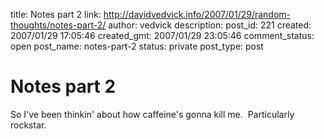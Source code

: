 title: Notes part 2
link: http://davidvedvick.info/2007/01/29/random-thoughts/notes-part-2/
author: vedvick
description: 
post_id: 221
created: 2007/01/29 17:05:46
created_gmt: 2007/01/29 23:05:46
comment_status: open
post_name: notes-part-2
status: private
post_type: post

# Notes part 2

So I've been thinkin' about how caffeine's gonna kill me.  Particularly rockstar.